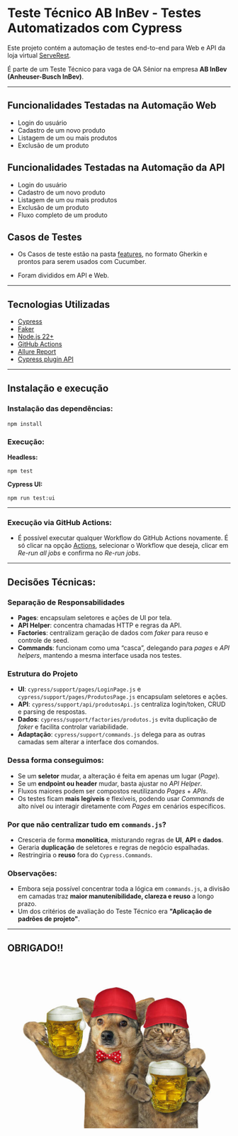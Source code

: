 # Teste Técnico AB InBev - Testes Automatizados com Cypress

Este projeto contém a automação de testes end-to-end para Web e API da loja virtual [ServeRest](https://serverest.dev/).

É parte de um Teste Técnico para vaga de QA Sênior na empresa **AB InBev (Anheuser-Busch InBev)**.

---

## Funcionalidades Testadas na Automação Web

- Login do usuário
- Cadastro de um novo produto
- Listagem de um ou mais produtos
- Exclusão de um produto

## Funcionalidades Testadas na Automação da API

- Login do usuário
- Cadastro de um novo produto
- Listagem de um ou mais produtos
- Exclusão de um produto
- Fluxo completo de um produto

## Casos de Testes

- Os Casos de teste estão na pasta [features](./features), no formato Gherkin e prontos para serem usados com Cucumber.

- Foram divididos em API e Web.

---

## Tecnologias Utilizadas

- [Cypress](https://www.cypress.io/)
- [Faker](https://fakerjs.dev/)
- [Node.js 22+](https://nodejs.org/en/download)
- [GitHub Actions](https://github.com/features/actions)
- [Allure Report](https://allurereport.org/docs/cypress/)
- [Cypress plugin API](https://www.npmjs.com/package/cypress-plugin-api?ref=cypress-io.ghost.io)

---

## Instalação e execução

### Instalação das dependências:

```
npm install
```

### Execução:

**Headless:**

```
npm test
```

**Cypress UI:**

```
npm run test:ui
```

---

### Execução via GitHub Actions:

- É possível executar qualquer Workflow do GitHub Actions novamente. É só clicar na opção [Actions](https://github.com/paulosandim/teste-tecnico-abinbev/actions), selecionar o Workflow que deseja, clicar em _Re-run all jobs_ e confirma no _Re-run jobs_.

---

## Decisões Técnicas:

### Separação de Responsabilidades

- **Pages**: encapsulam seletores e ações de UI por tela.
- **API Helper**: concentra chamadas HTTP e regras da API.
- **Factories**: centralizam geração de dados com _faker_ para reuso e controle de seed.
- **Commands**: funcionam como uma “casca”, delegando para _pages_ e _API helpers_, mantendo a mesma interface usada nos testes.

### Estrutura do Projeto

- **UI**: `cypress/support/pages/LoginPage.js` e `cypress/support/pages/ProdutosPage.js` encapsulam seletores e ações.
- **API**: `cypress/support/api/produtosApi.js` centraliza login/token, CRUD e parsing de respostas.
- **Dados**: `cypress/support/factories/produtos.js` evita duplicação de _faker_ e facilita controlar variabilidade.
- **Adaptação**: `cypress/support/commands.js` delega para as outras camadas sem alterar a interface dos comandos.

### Dessa forma conseguimos:

- Se um **seletor** mudar, a alteração é feita em apenas um lugar (_Page_).
- Se um **endpoint ou header** mudar, basta ajustar no _API Helper_.
- Fluxos maiores podem ser compostos reutilizando _Pages_ + _APIs_.
- Os testes ficam **mais legíveis** e flexíveis, podendo usar _Commands_ de alto nível ou interagir diretamente com _Pages_ em cenários específicos.

### Por que não centralizar tudo em `commands.js`?

- Cresceria de forma **monolítica**, misturando regras de **UI**, **API** e **dados**.
- Geraria **duplicação** de seletores e regras de negócio espalhadas.
- Restringiria o **reuso** fora do `Cypress.Commands`.

### Observações:

- Embora seja possível concentrar toda a lógica em `commands.js`, a divisão em camadas traz **maior manutenibilidade, clareza e reuso** a longo prazo.
- Um dos critérios de avaliação do Teste Técnico era **"Aplicação de padrões de projeto"**.

---

## OBRIGADO!!

![meme-gato-inbev](img.png)
